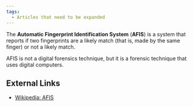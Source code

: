 ```yaml
---
tags:
  - Articles that need to be expanded
---
```

The **Automatic Fingerprint Identification System** (**AFIS**) is a system that
reports if two fingerprints are a likely match (that is, made by the same
finger) or not a likely match.

AFIS is not a digital forensics technique, but it is a forensic technique that
uses digital computers.

## External Links

* [Wikipedia: AFIS](http://en.wikipedia.org/wiki/Automated_Fingerprint_Identification_System)
